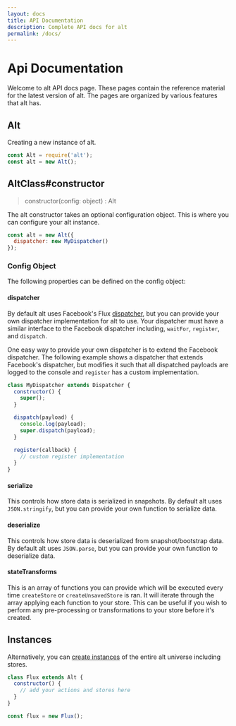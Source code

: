 ```yaml
---
layout: docs
title: API Documentation
description: Complete API docs for alt
permalink: /docs/
---
```


# Api Documentation

Welcome to alt API docs page. These pages contain the reference material for the latest version of alt. The pages are organized by various features that alt has.

## Alt

Creating a new instance of alt.

```js
const Alt = require('alt');
const alt = new Alt();
```

## AltClass#constructor

> constructor(config: object) : Alt

The alt constructor takes an optional configuration object. This is where you can configure your alt instance.

```js
const alt = new Alt({
  dispatcher: new MyDispatcher()
});
```

### Config Object

The following properties can be defined on the config object:

#### dispatcher

By default alt uses Facebook's Flux [dispatcher](https://github.com/facebook/flux/blob/master/src/Dispatcher.js), but you can provide your own dispatcher implementation for alt to use. Your dispatcher must have a similar interface to the Facebook dispatcher including, `waitFor`, `register`, and `dispatch`.

One easy way to provide your own dispatcher is to extend the Facebook dispatcher. The following example shows a dispatcher that extends Facebook's dispatcher, but modifies it such that all dispatched payloads are logged to the console and `register` has a custom implementation.

```js
class MyDispatcher extends Dispatcher {
  constructor() {
    super();
  }

  dispatch(payload) {
    console.log(payload);
    super.dispatch(payload);
  }

  register(callback) {
    // custom register implementation
  }
}
```

#### serialize

This controls how store data is serialized in snapshots. By default alt uses `JSON.stringify`, but you can provide your own function to serialize data.

#### deserialize

This controls how store data is deserialized from snapshot/bootstrap data. By default alt uses `JSON.parse`, but you can provide your own function to deserialize data.

#### stateTransforms

This is an array of functions you can provide which will be executed every time `createStore` or `createUnsavedStore` is ran. It will iterate through the array applying each function to your store. This can be useful if you wish to perform any pre-processing or transformations to your store before it's created.

## Instances

Alternatively, you can [create instances](altInstances.md) of the entire alt universe including stores.

```js
class Flux extends Alt {
  constructor() {
    // add your actions and stores here
  }
}

const flux = new Flux();
```

